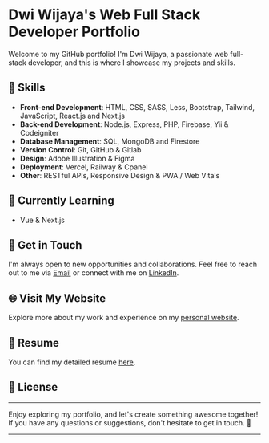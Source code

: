 # Dwi Wijaya's Web Full Stack Developer Portfolio

Welcome to my GitHub portfolio! I'm Dwi Wijaya, a passionate web full-stack developer, and this is where I showcase my projects and skills.

## 🚀 Skills

- **Front-end Development**: HTML, CSS, SASS, Less, Bootstrap, Tailwind, JavaScript, React.js and   Next.js
- **Back-end Development**: Node.js, Express, PHP, Firebase, Yii & Codeigniter
- **Database Management**: SQL, MongoDB and Firestore
- **Version Control**: Git, GitHub & Gitlab
- **Design**: Adobe Illustration & Figma
- **Deployment**: Vercel, Railway & Cpanel
- **Other**: RESTful APIs, Responsive Design & PWA / Web Vitals

## 📖 Currently Learning

- Vue & Next.js

## 💬 Get in Touch

I'm always open to new opportunities and collaborations. Feel free to reach out to me via [Email](mailto:work.dwiwijaya@gmail.com) or connect with me on [LinkedIn](https://www.linkedin.com/in/dwi-wijaya//).

## 🌐 Visit My Website

Explore more about my work and experience on my [personal website](https://dwiwijaya.com/).

## 📄 Resume

You can find my detailed resume [here](https://bitl.ly/cv-dwiwijaya).
## 📝 License

---

Enjoy exploring my portfolio, and let's create something awesome together! If you have any questions or suggestions, don't hesitate to get in touch. 🚀

---

